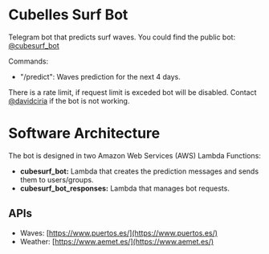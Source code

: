 # Cubelles Surf Bot
Telegram bot that predicts surf waves. You could find the public bot: [@cubesurf_bot](https://t.me/cubesurf_bot)

Commands:
- "/predict": Waves prediction for the next 4 days.

There is a rate limit, if request limit is exceded bot will be disabled. Contact [@davidciria](https://t.me/davidciria) if the bot is not working.

# Software Architecture
The bot is designed in two Amazon Web Services (AWS) Lambda Functions:
- **cubesurf_bot:** Lambda that creates the prediction messages and sends them to users/groups.
- **cubesurf_bot_responses:** Lambda that manages bot requests.

## APIs
- Waves: [https://www.puertos.es/](https://www.puertos.es/)
- Weather: [https://www.aemet.es/](https://www.aemet.es/)
